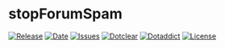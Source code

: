 # stopForumSpam

[![Release](https://img.shields.io/github/v/release/franck-paul/stopForumSpam)](https://github.com/franck-paul/stopForumSpam/releases)
[![Date](https://img.shields.io/github/release-date/franck-paul/stopForumSpam)](https://github.com/franck-paul/stopForumSpam/releases)
[![Issues](https://img.shields.io/github/issues/franck-paul/stopForumSpam)](https://github.com/franck-paul/stopForumSpam/issues)
[![Dotclear](https://img.shields.io/badge/dotclear-v2.24-blue.svg)](https://fr.dotclear.org/download)
[![Dotaddict](https://img.shields.io/badge/dotaddict-official-green.svg)](https://plugins.dotaddict.org/dc2/details/stopForumSpam)
[![License](https://img.shields.io/github/license/franck-paul/stopForumSpam)](https://github.com/franck-paul/stopForumSpam/blob/master/LICENSE)

